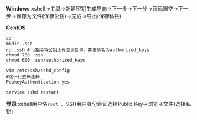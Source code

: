 **Windows**
xshell->工具->新建密钥生成导向->下一步->下一步->密码置空->下一步->保存为文件(保存公钥)->完成->导出(保存私钥)

**CentOS**
```
cd
mkdir .ssh
cd .ssh #rz指令将公钥上传至该目录，并重命名为authorized_keys
chmod 700 .ssh
chmod 600 .ssh/authorized_keys

vim /etc/ssh/sshd_config
#这一行去掉注释
PubkeyAuthentication yes

service sshd restart
```
**登录**
xshell用户名`root `，SSH用户身份验证选择Public Key->浏览->文件(选择私钥)